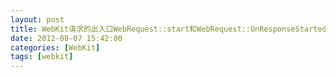 ```yaml
---
layout: post
title: WebKit请求的出入口WebRequest::start和WebRequest::OnResponseStarted
date: 2012-08-07 15:42:00
categories: [WebKit]
tags: [webkit]
---
```

        